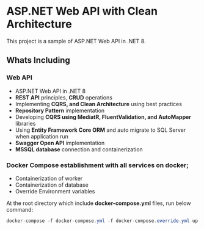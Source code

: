 # ASP.NET Web API with Clean Architecture

This project is a sample of ASP.NET Web API in .NET 8.

## Whats Including

### Web API
* ASP.NET Web API in .NET 8
* **REST API** principles, **CRUD** operations
* Implementing **CQRS, and Clean Architecture** using best practices
* **Repository Pattern** implementation
* Developing **CQRS using MediatR, FluentValidation, and AutoMapper** libraries
* Using **Entity Framework Core ORM** and auto migrate to SQL Server when application run
* **Swagger Open API** implementation
* **MSSQL database** connection and containerization

### Docker Compose establishment with all services on docker;
- Containerization of worker
- Containerization of database
- Override Environment variables


At the root directory which include **docker-compose.yml** files, run below command:
```csharp
docker-compose -f docker-compose.yml -f docker-compose.override.yml up -d
```
